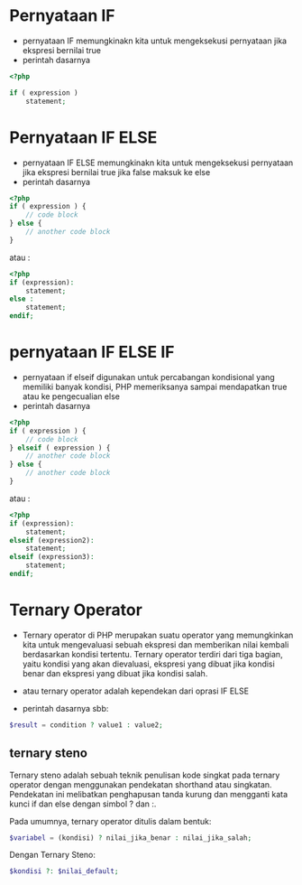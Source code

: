 # Pernyataan IF

- pernyataan IF memungkinakn kita untuk mengeksekusi pernyataan jika ekspresi bernilai true
- perintah dasarnya

```php
<?php

if ( expression )
    statement;
```

# Pernyataan IF ELSE

- pernyataan IF ELSE memungkinakn kita untuk mengeksekusi pernyataan jika ekspresi bernilai true jika false maksuk ke else
- perintah dasarnya

```php
<?php
if ( expression ) {
    // code block
} else {
    // another code block
}
```
atau :
```php
<?php
if (expression):
	statement;
else :
	statement;
endif;
```
# pernyataan IF ELSE IF
- pernyataan if elseif digunakan untuk percabangan kondisional yang memiliki banyak kondisi, PHP memeriksanya sampai mendapatkan true atau ke pengecualian else 
- perintah dasarnya
```php
<?php
if ( expression ) {
    // code block
} elseif ( expression ) {
    // another code block
} else {
    // another code block
}
```
atau :
```php
<?php
if (expression):
	statement;
elseif (expression2):
	statement;
elseif (expression3):
	statement;
endif;
```

# Ternary Operator
- Ternary operator di PHP merupakan suatu operator yang memungkinkan kita untuk mengevaluasi sebuah ekspresi dan memberikan nilai kembali berdasarkan kondisi tertentu. Ternary operator terdiri dari tiga bagian, yaitu kondisi yang akan dievaluasi, ekspresi yang dibuat jika kondisi benar dan ekspresi yang dibuat jika kondisi salah. 

- atau ternary operator adalah kependekan dari oprasi IF ELSE 
- perintah dasarnya sbb:
```php
$result = condition ? value1 : value2;
```
## ternary steno
Ternary steno adalah sebuah teknik penulisan kode singkat pada ternary operator dengan menggunakan pendekatan shorthand atau singkatan. Pendekatan ini melibatkan penghapusan tanda kurung dan mengganti kata kunci if dan else dengan simbol ? dan :.

Pada umumnya, ternary operator ditulis dalam bentuk:
```php
$variabel = (kondisi) ? nilai_jika_benar : nilai_jika_salah;
```
Dengan Ternary Steno:
```php
$kondisi ?: $nilai_default;
```
